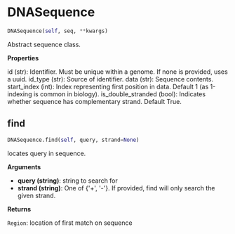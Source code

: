<h1 id="genomics.DNASequence">DNASequence</h1>

```python
DNASequence(self, seq, **kwargs)
```
Abstract sequence class.

__Properties__

id (str): Identifier. Must be unique within a genome. If none is provided, uses a uuid.
id_type (str): Source of identifier.
data (str): Sequence contents.
start_index (int): Index representing first position in data. Default 1 (as 1-indexing is common in biology).
is_double_stranded (bool): Indicates whether sequence has complementary strand. Default True.

<h2 id="genomics.DNASequence.find">find</h2>

```python
DNASequence.find(self, query, strand=None)
```
locates query in sequence.

__Arguments__

- __query (string)__: string to search for
- __strand (string)__: One of {'+', '-'}. If provided, find will only search
    the given strand.

__Returns__

`Region`: location of first match on sequence

